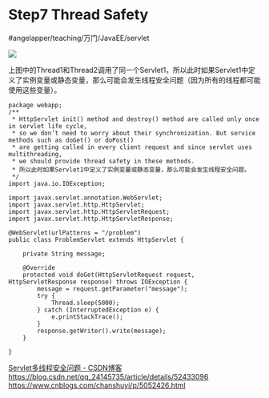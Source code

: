 # Step7 Thread Safety
#angelapper/teaching/万门/JavaEE/servlet


![](Step7%20Thread%20Safety/DCF99989-AABA-4FAB-B42B-112184456B58.png)

上图中的Thread1和Thread2调用了同一个Servlet1，所以此时如果Servlet1中定义了实例变量或静态变量，那么可能会发生线程安全问题（因为所有的线程都可能使用这些变量）。

```
package webapp;
/**
 * HttpServlet init() method and destroy() method are called only once in servlet life cycle, 
 * so we don’t need to worry about their synchronization. But service methods such as doGet() or doPost() 
 * are getting called in every client request and since servlet uses multithreading, 
 * we should provide thread safety in these methods.
 * 所以此时如果Servlet1中定义了实例变量或静态变量，那么可能会发生线程安全问题。
 */
import java.io.IOException;

import javax.servlet.annotation.WebServlet;
import javax.servlet.http.HttpServlet;
import javax.servlet.http.HttpServletRequest;
import javax.servlet.http.HttpServletResponse;

@WebServlet(urlPatterns = "/problem")
public class ProblemServlet extends HttpServlet {

    private String message;  

	@Override
	protected void doGet(HttpServletRequest request, HttpServletResponse response) throws IOException {
        message = request.getParameter("message");  
        try {  
            Thread.sleep(5000);  
        } catch (InterruptedException e) {  
            e.printStackTrace();  
        }  
        response.getWriter().write(message);  
	}

}
```

[Servlet多线程安全问题 - CSDN博客](https://blog.csdn.net/qfs_v/article/details/2652097)
https://blog.csdn.net/qq_24145735/article/details/52433096
https://www.cnblogs.com/chanshuyi/p/5052426.html